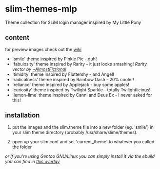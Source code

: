 slim-themes-mlp
=================

Theme collection for SLiM login manager inspired by My Little Pony

content
-------
for preview images check out the <a href="https://github.com/tablet-mode/slim-themes-mlp/wiki">wiki</a>

- 'smile' theme inspired by Pinkie Pie - duh!
- 'fabulosity' theme inspired by Rarity - it just looks smashing!  _Rarity vector by <a href="https://almostfictional.deviantart.com/">~AlmostFictional</a>_
- 'timidity' theme inspired by Fluttershy - and Angel!
- 'radicalness' theme inspired by Rainbow Dash - 20% cooler!
- 'reliance' theme inspired by Applejack - buy some apples!
- 'curiosity' theme inspired by Twilight Sparkle - totally Twilightlicious!
- 'lemon-lime' theme inspired by Canni and Deus Ex - I never asked for this!

installation
------------
1. put the images and the slim.theme file into a new folder (eg. 'smile') in your slim theme directory (probably /usr/share/slime/themes).

2. open up your slim.conf and set 'current\_theme' to whatever you called the folder

_or if you're using Gentoo GNU/Linux you can simply install it via the ebuild you can find in <a href="https://github.com/twisted-pear/my-little-overlay">this overlay_</a>
